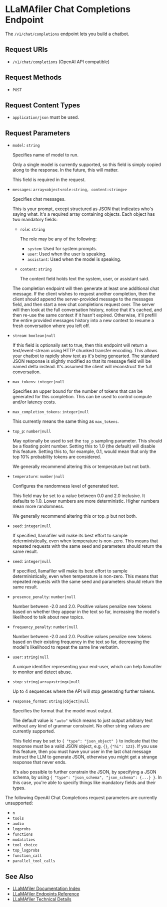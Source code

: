 # LLaMAfiler Chat Completions Endpoint

The `/v1/chat/completions` endpoint lets you build a chatbot.

## Request URIs

- `/v1/chat/completions` (OpenAI API compatible)

## Request Methods

- `POST`

## Request Content Types

- `application/json` must be used.

## Request Parameters

- `model`: `string`
  
  Specifies name of model to run.
  
  Only a single model is currently supported, so this field is simply
  copied along to the response. In the future, this will matter.
  
  This field is required in the request.

- `messages`: `array<object<role:string, content:string>>`

  Specifies chat messages.
  
  This is your prompt, except structured as JSON that indicates who's
  saying what. It's a required array containing objects. Each object has
  two mandatory fields:
  
  - `role`: `string`
    
    The role may be any of the following:
    
    - `system`: Used for system prompts.
    - `user`: Used when the user is speaking.
    - `assistant`: Used when the model is speaking.
  
  - `content`: `string`
    
    The content field holds text the system, user, or assistant said.
  
  The completion endpoint will then generate at least one additional
  chat message. If the client wishes to request another completion, then
  the client should append the server-provided message to the messages
  field, and then start a new chat completions request over. The server
  will then look at the full conversation history, notice that it's
  cached, and then re-use the same context if it hasn't expired.
  Otherwise, it'll prefill the entire provided messages history into a
  new context to resume a fresh conversation where you left off.

- `stream`: `boolean|null`
  
  If this field is optionally set to true, then this endpoint will
  return a text/event-stream using HTTP chunked transfer encoding. This
  allows your chatbot to rapidly show text as it's being genearted. The
  standard JSON response is slightly modified so that its message field
  will be named delta instead. It's assumed the client will reconstruct
  the full conversation.

- `max_tokens`: `integer|null`

  Specifies an upper bound for the number of tokens that can be
  generated for this completion. This can be used to control compute
  and/or latency costs.

- `max_completion_tokens`: `integer|null`

  This currently means the same thing as `max_tokens`.

- `top_p`: `number|null`
  
  May optionally be used to set the `top_p` sampling parameter. This
  should be a floating point number. Setting this to 1.0 (the default)
  will disable this feature. Setting this to, for example, 0.1, would
  mean that only the top 10% probability tokens are considered.
  
  We generally recommend altering this or temperature but not both.

- `temperature`: `number|null`
  
  Configures the randomness level of generated text.
  
  This field may be set to a value between 0.0 and 2.0 inclusive. It
  defaults to 1.0. Lower numbers are more deterministic. Higher numbers
  mean more randomness.
  
  We generally recommend altering this or top_p but not both.

- `seed`: `integer|null`
  
  If specified, llamafiler will make its best effort to sample
  deterministically, even when temperature is non-zero. This means that
  repeated requests with the same seed and parameters should return the
  same result.

- `seed`: `integer|null`
  
  If specified, llamafiler will make its best effort to sample
  deterministically, even when temperature is non-zero. This means that
  repeated requests with the same seed and parameters should return the
  same result.

- `presence_penalty`: `number|null`
  
  Number between -2.0 and 2.0. Positive values penalize new tokens based
  on whether they appear in the text so far, increasing the model's
  likelihood to talk about new topics.

- `frequency_penalty`: `number|null`
  
  Number between -2.0 and 2.0. Positive values penalize new tokens based
  on their existing frequency in the text so far, decreasing the model's
  likelihood to repeat the same line verbatim.

- `user`: `string|null`
  
  A unique identifier representing your end-user, which can help
  llamafiler to monitor and detect abuse.

- `stop`: `string|array<string>|null`
  
  Up to 4 sequences where the API will stop generating further tokens.

- `response_format`: `string|object|null`
  
  Specifies the format that the model must output.
  
  The default value is `"auto"` which means to just output arbitrary
  text without any kind of grammar constraint. No other string values
  are currently supported.
  
  This field may be set to `{ "type": "json_object" }` to indicate that
  the response must be a valid JSON object, e.g. `{}`, `{"hi": 123}`. If
  you use this feature, then you must have your user in the last chat
  message instruct the LLM to generate JSON, otherwise you might get a
  strange response that never ends.
  
  It's also possible to further constrain the JSON, by specifying a JSON
  schema, by using `{ "type": "json_schema", "json_schema": {...} }`. In
  this case, you're able to specify things like mandatory fields and
  their types.

The following OpenAI Chat Completions request parameters are currently
unsupported:

- `n`
- `tools`
- `audio`
- `logprobs`
- `functions`
- `modalities`
- `tool_choice`
- `top_logprobs`
- `function_call`
- `parallel_tool_calls`

## See Also

- [LLaMAfiler Documentation Index](index.md)
- [LLaMAfiler Endpoints Reference](endpoints.md)
- [LLaMAfiler Technical Details](technical_details.md)
